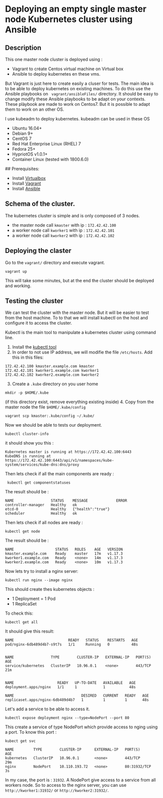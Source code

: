 # Deploying an empty single master node Kubernetes cluster using Ansible

## Description

This one master node cluster is deployed using :
* Vagrant to créate Centos virtual machine on Virtual box
* Ansible to deploy kubernetes en these vms.

But Vagrant is just here to create easily a cluser for tests. 
The main idea is to be able to deploy kubernetes on existing machines. 
To do this use the Ansible playbooks on ` vagrant/ansibleFiles/` directory.
It should be easy to change modify these Ansible playbooks to be adapt on your contexts.
These plàybook are made to work on Centos7. But it is possible to adapt them to work on an other OS.

I use kubeadm to deploy kubernetes. kubeadm can be used in these OS
* Ubuntu 16.04+
*  Debian 9+
*  CentOS 7
*  Red Hat Enterprise Linux (RHEL) 7
*  Fedora 25+
*  HypriotOS v1.0.1+
*  Container Linux (tested with 1800.6.0)

## Prerequisites:

* Install [Virtualbox](https://www.virtualbox.org/wiki/Linux_Downloads)
* Install [Vagrant](https://www.vagrantup.com/docs/installation/)
* Install [Ansible](https://docs.ansible.com/ansible/latest/installation_guide/intro_installation.html)

## Schema of the cluster.
The kubernetes cluster is simple and is only composed of 3 nodes.
* the master node call `kmaster` with ip : `172.42.42.100`
* a worker node call `kworker1` with ip : `172.42.42.101`
* a worker node call `kworker2` with ip : `172.42.42.102`
 
## Deploying the claster

Go to the `vagrant/` directory and execute vagrant.
```shell script
vagrant up
```
This will take some minutes, but at the end the cluster should be deployed and working.

## Testing the cluster
We can test the cluster with the master node. But it will be easier to test from the host machine.
To to that we will install kubectl on the host and configure it to access the cluster. 

Kubectl is the main tool to manipulate a kubernetes cluster using command line.

1. Install the [kubectl tool](https://kubernetes.io/fr/docs/tasks/tools/install-kubectl/#pr%c3%a9-requis)
2. In order to not use IP address, we will modifie the file `/etc/hosts`. Add this in this files: 
```shell script
172.42.42.100 kmaster.example.com kmaster
172.42.42.101 kworker1.example.com kworker1
172.42.42.102 kworker2.example.com kworker2

```
3. Create a `.kube` directory on you user home
```shell script
mkdir -p $HOME/.kube
``` 
(if this directory exist, remove everything existing inside)
4. Copy from the master node the file `$HOME/.kube/config`
```shell script
vagrant scp kmaster:.kube/config ~/.kube/
```
Now we should be able to tests our deployment. 

````shell script
kubectl cluster-info
````
it should show you this : 
```shell script
Kubernetes master is running at https://172.42.42.100:6443
KubeDNS is running at https://172.42.42.100:6443/api/v1/namespaces/kube-system/services/kube-dns:dns/proxy
```
Then lets check if all the main components are ready : 
```shell script
 kubectl get componentstatuses 
```
The result should be : 
```shell script
NAME                 STATUS    MESSAGE             ERROR
controller-manager   Healthy   ok                  
etcd-0               Healthy   {"health":"true"}   
scheduler            Healthy   ok    
```
Then lets check if all nodes are ready : 
````shell script
kubectl get node
````
The result should be : 
````shell script
NAME                   STATUS   ROLES    AGE   VERSION
kmaster.example.com    Ready    master   17m   v1.17.3
kworker1.example.com   Ready    <none>   14m   v1.17.3
kworker2.example.com   Ready    <none>   10m   v1.17.3
````
Now lets try to install a nginx server: 
```shell script
kubectl run nginx --image nginx
```
This should create thes kubernetes objects : 
* 1 Deployment 
= 1 Pod
* 1 ReplicaSet

To check this: 
```shell script
kubectl get all
```
It should give this result: 
```shell script
NAME                         READY   STATUS    RESTARTS   AGE
pod/nginx-6db489d4b7-s9t7s   1/1     Running   0          48s


NAME                 TYPE        CLUSTER-IP   EXTERNAL-IP   PORT(S)   AGE
service/kubernetes   ClusterIP   10.96.0.1    <none>        443/TCP   21m


NAME                    READY   UP-TO-DATE   AVAILABLE   AGE
deployment.apps/nginx   1/1     1            1           48s

NAME                               DESIRED   CURRENT   READY   AGE
replicaset.apps/nginx-6db489d4b7   1         1         1       48s
```
Let's add a service to be able to access it.
```shell script
kubectl expose deployment nginx --type=NodePort --port 80 
```
This create a service of type NodePort which provide access to nging using a port.
To know this port : 
```shell script
kubect get svc
```
```shell script
NAME         TYPE        CLUSTER-IP      EXTERNAL-IP   PORT(S)        AGE
kubernetes   ClusterIP   10.96.0.1       <none>        443/TCP        29m
nginx        NodePort    10.110.193.72   <none>        80:31932/TCP   3s
```
In my case, the port is : `31932`. A NodePort give access to a service from all workers node.
So to access to the nginx server, you can use `http://kworker1:31932/` or `http://kworker2:31932/`.


